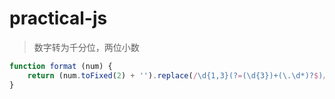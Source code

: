 # practical-js


>数字转为千分位，两位小数
``` javascript
function format (num) {
    return (num.toFixed(2) + '').replace(/\d{1,3}(?=(\d{3})+(\.\d*)?$)/g, '$&,');
}
```
